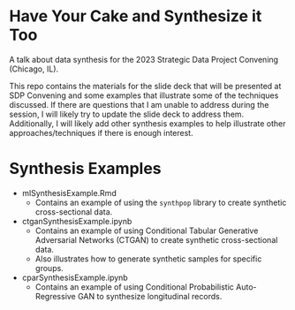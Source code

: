 # Have Your Cake and Synthesize it Too
A talk about data synthesis for the 2023 Strategic Data Project Convening (Chicago, IL).  

This repo contains the materials for the slide deck that will be presented at SDP Convening and some examples that 
illustrate some of the techniques discussed.  If there are questions that I am unable to address during the session, I 
will likely try to update the slide deck to address them.  Additionally, I will likely add other synthesis examples 
to help illustrate other approaches/techniques if there is enough interest.

# Synthesis Examples
- mlSynthesisExample.Rmd
  - Contains an example of using the `synthpop` library to create synthetic cross-sectional data.
- ctganSynthesisExample.ipynb
  - Contains an example of using Conditional Tabular Generative Adversarial Networks (CTGAN) to create synthetic cross-sectional data.
  - Also illustrates how to generate synthetic samples for specific groups.
- cparSynthesisExample.ipynb
  - Contains an example of using Conditional Probabilistic Auto-Regressive GAN to synthesize longitudinal records.
